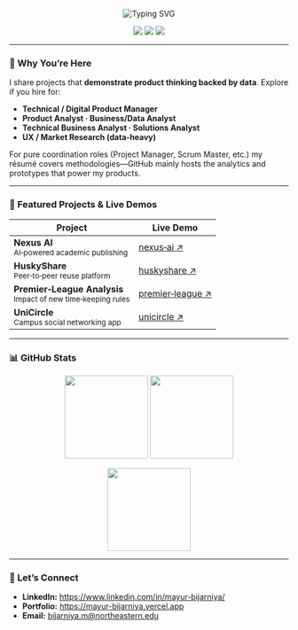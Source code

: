 <!-- GitHub Profile README – Mayur Bijarniya -->

<p align="center">
  <img src="https://readme-typing-svg.herokuapp.com?font=Inter&weight=600&size=24&duration=3500&pause=800&color=007ACC&center=true&vCenter=true&width=800&lines=Hi!+I'm+Mayur+Bijarniya;Turning+insight+into+impact+with+data+%26+design." alt="Typing SVG" />
</p>

<p align="center">
  <a href="https://mayur-bijarniya.vercel.app" target="_blank"><img src="https://img.shields.io/badge/Portfolio-Online-007ACC?style=for-the-badge"></a>
  <a href="https://www.linkedin.com/in/mayur-bijarniya/" target="_blank"><img src="https://img.shields.io/badge/LinkedIn-Connect-0A66C2?style=for-the-badge&logo=linkedin&logoColor=white"></a>
  <a href="mailto:bijarniya.m@northeastern.edu"><img src="https://img.shields.io/badge/Email-Contact-D14836?style=for-the-badge&logo=gmail&logoColor=white"></a>
</p>

---

### 👀 Why You’re Here  
I share projects that **demonstrate product thinking backed by data**. Explore if you hire for:  

- **Technical / Digital Product Manager**  
- **Product Analyst · Business/Data Analyst**  
- **Technical Business Analyst · Solutions Analyst**  
- **UX / Market Research (data‑heavy)**  

For pure coordination roles (Project Manager, Scrum Master, etc.) my résumé covers methodologies—GitHub mainly hosts the analytics and prototypes that power my products.


---

### 🌟 Featured Projects & Live Demos

| Project | Live Demo |
|---------|-----------|
| **Nexus AI**<br><sup>AI‑powered academic publishing</sup> | [nexus‑ai ↗](https://mayur-bijarniya.vercel.app/project/nexus-ai) |
| **HuskyShare**<br><sup>Peer‑to‑peer reuse platform</sup> | [huskyshare ↗](https://mayur-bijarniya.vercel.app/project/huskyshare) |
| **Premier‑League Analysis**<br><sup>Impact of new time‑keeping rules</sup> | [premier‑league ↗](https://mayur-bijarniya.vercel.app/project/premier-league) |
| **UniCircle**<br><sup>Campus social networking app</sup> | [unicircle ↗](https://mayur-bijarniya.vercel.app/project/unicircle) |

---

### 📊 GitHub Stats
<p align="center">
  <img src="https://github-readme-stats.vercel.app/api?username=mayurbijarniya&show_icons=true&include_all_commits=true&hide_rank=true" height="150">
  <img src="https://github-readme-stats.vercel.app/api/top-langs/?username=mayurbijarniya&layout=compact" height="150">
</p>
<p align="center">
  <img src="https://github-readme-streak-stats.herokuapp.com/?user=mayurbijarniya" height="150">
</p>

---

### 🤝 Let’s Connect
- **LinkedIn:** <https://www.linkedin.com/in/mayur-bijarniya/>
- **Portfolio:** <https://mayur-bijarniya.vercel.app>
- **Email:** bijarniya.m@northeastern.edu
